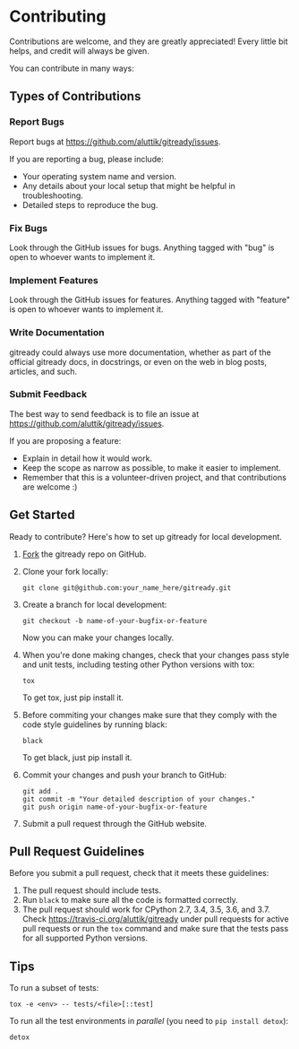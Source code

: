 # Contributing

Contributions are welcome, and they are greatly appreciated\! Every little bit
helps, and credit will always be given.

You can contribute in many ways:

## Types of Contributions

### Report Bugs

Report bugs at <https://github.com/aluttik/gitready/issues>.

If you are reporting a bug, please include:

  - Your operating system name and version.
  - Any details about your local setup that might be helpful in troubleshooting.
  - Detailed steps to reproduce the bug.

### Fix Bugs

Look through the GitHub issues for bugs. Anything tagged with "bug" is open to
whoever wants to implement it.

### Implement Features

Look through the GitHub issues for features. Anything tagged with "feature" is
open to whoever wants to implement it.

### Write Documentation

gitready could always use more documentation, whether as part of the
official gitready docs, in docstrings, or even on the web in blog posts,
articles, and such.

### Submit Feedback

The best way to send feedback is to file an issue at
<https://github.com/aluttik/gitready/issues>.

If you are proposing a feature:

  - Explain in detail how it would work.
  - Keep the scope as narrow as possible, to make it easier to implement.
  - Remember that this is a volunteer-driven project, and that contributions are
    welcome :)


## Get Started

Ready to contribute? Here's how to set up gitready for local development.

1.  [Fork](https://github.com/aluttik/gitready/fork) the
    gitready repo on GitHub.

2.  Clone your fork locally:

        git clone git@github.com:your_name_here/gitready.git

3.  Create a branch for local development:

        git checkout -b name-of-your-bugfix-or-feature

    Now you can make your changes locally.

4.  When you're done making changes, check that your changes pass style
    and unit tests, including testing other Python versions with tox:

        tox

    To get tox, just pip install it.

5.  Before commiting your changes make sure that they comply with the code
    style guidelines by running black:

        black

    To get black, just pip install it.

6.  Commit your changes and push your branch to GitHub:

        git add .
        git commit -m "Your detailed description of your changes."
        git push origin name-of-your-bugfix-or-feature

7.  Submit a pull request through the GitHub website.

## Pull Request Guidelines

Before you submit a pull request, check that it meets these guidelines:

1.  The pull request should include tests.
2.  Run `black` to make sure all the code is formatted correctly.
3.  The pull request should work for CPython 2.7, 3.4, 3.5, 3.6, and 3.7. Check
    <https://travis-ci.org/aluttik/gitready> under pull requests
    for active pull requests or run the `tox` command and make sure that the
    tests pass for all supported Python versions.

## Tips

To run a subset of tests:

    tox -e <env> -- tests/<file>[::test]

To run all the test environments in *parallel* (you need to `pip install
detox`):

    detox
